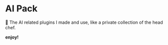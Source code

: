 # AI Pack

🍱 The AI related plugins I made and use, like a private collection of the head chef.

**enjoy!**
